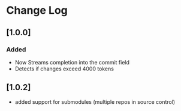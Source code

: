 # Change Log

## [1.0.0]
### Added
- Now Streams completion into the commit field
- Detects if changes exceed 4000 tokens

## [1.0.2]
- added support for submodules (multiple repos in source control)